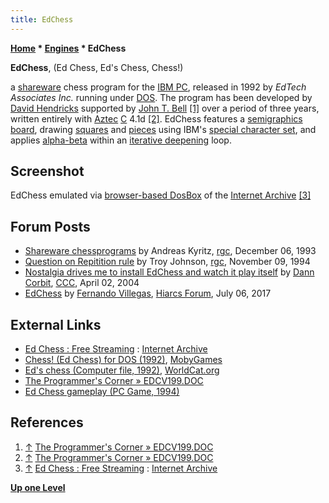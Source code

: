 ```yaml
---
title: EdChess
---
```

**[Home](Home "Home") * [Engines](Engines "Engines") * EdChess**

**EdChess**, (Ed Chess, Ed's Chess, Chess!)

a [shareware](https://en.wikipedia.org/wiki/Shareware) chess program for the [IBM PC](IBM_PC "IBM PC"), released in 1992 by *EdTech Associates Inc.* running under [DOS](MS-DOS "MS-DOS").
The program has been developed by [David Hendricks](David_Hendricks "David Hendricks") supported by [John T. Bell](John_T._Bell "John T. Bell") <a id="cite-note-1" href="#cite-ref-1">[1]</a>
over a period of three years, written entirely with [Aztec](https://en.wikipedia.org/wiki/Aztec_C) [C](C "C") 4.1d
<a id="cite-note-2" href="#cite-ref-2">[2]</a>.
EdChess features a [semigraphics board](Graphics_Programming#Semigraphics "Graphics Programming"), drawing [squares](Squares "Squares") and [pieces](Pieces#ASCIIArt "Pieces") using IBM's [special character set](https://en.wikipedia.org/wiki/Code_page_437),
and applies [alpha-beta](Alpha-Beta "Alpha-Beta") within an [iterative deepening](Iterative_Deepening "Iterative Deepening") loop.

## Screenshot

[](https://archive.org/details/msdos_Ed_Chess_1994)
EdChess emulated via [browser-based DosBox](https://en.wikipedia.org/wiki/DOSBox#Non-commercial_notable_uses) of the [Internet Archive](https://en.wikipedia.org/wiki/Internet_Archive) <a id="cite-note-3" href="#cite-ref-3">[3]</a>

## Forum Posts

- [Shareware chessprograms](https://groups.google.com/d/msg/rec.games.chess/HXzkvd9z65w/-knXVsij3T8J) by Andreas Kyritz, [rgc](Computer_Chess_Forums "Computer Chess Forums"), December 06, 1993
- [Question on Repitition rule](https://groups.google.com/d/msg/rec.games.chess/oqQKJVIu-tA/Zv1DOUnco-gJ) by Troy Johnson, [rgc](Computer_Chess_Forums "Computer Chess Forums"), November 09, 1994
- [Nostalgia drives me to install EdChess and watch it play itself](https://www.stmintz.com/ccc/index.php?id=358125) by [Dann Corbit](Dann_Corbit "Dann Corbit"), [CCC](CCC "CCC"), April 02, 2004
- [EdChess](http://www.hiarcs.net/forums/viewtopic.php?t=8479) by [Fernando Villegas](Fernando_Villegas "Fernando Villegas"), [Hiarcs Forum](Computer_Chess_Forums "Computer Chess Forums"), July 06, 2017

## External Links

- [Ed Chess : Free Streaming](https://archive.org/details/msdos_Ed_Chess_1994) : [Internet Archive](https://en.wikipedia.org/wiki/Internet_Archive)
- [Chess! (Ed Chess) for DOS (1992)](http://www.mobygames.com/game/dos/chess____), [MobyGames](https://en.wikipedia.org/wiki/MobyGames)
- [Ed's chess (Computer file, 1992)](https://www.worldcat.org/title/eds-chess/oclc/31706355), [WorldCat.org](https://en.wikipedia.org/wiki/WorldCat)
- [The Programmer's Corner » EDCV199.DOC](https://www.pcorner.com/list/GAMES/EDCV199.ZIP/EDCV199.DOC/)
- [Ed Chess gameplay (PC Game, 1994)](https://youtu.be/D41pYzEXNwI)

## References

1. <a id="cite-ref-1" href="#cite-note-1">↑</a> [The Programmer's Corner » EDCV199.DOC](https://www.pcorner.com/list/GAMES/EDCV199.ZIP/EDCV199.DOC/)
1. <a id="cite-ref-2" href="#cite-note-2">↑</a> [The Programmer's Corner » EDCV199.DOC](https://www.pcorner.com/list/GAMES/EDCV199.ZIP/EDCV199.DOC/)
1. <a id="cite-ref-3" href="#cite-note-3">↑</a> [Ed Chess : Free Streaming](https://archive.org/details/msdos_Ed_Chess_1994) : [Internet Archive](https://en.wikipedia.org/wiki/Internet_Archive)

**[Up one Level](Engines "Engines")**

